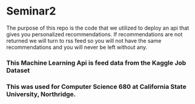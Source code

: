 # Seminar2

The purpose of this repo is the code that we utilized to deploy an api that gives you personalized recommendations. If recommendations are not returned we will turn to rss feed so you will not have the same recommendations and you will never be left without any.


### This Machine Learning Api is feed data from the Kaggle Job Dataset

### This was used for Computer Science 680 at California State University, Northridge.
